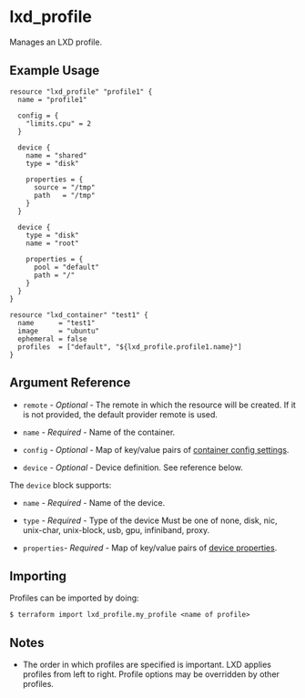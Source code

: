 # lxd_profile

Manages an LXD profile.

## Example Usage

```hcl
resource "lxd_profile" "profile1" {
  name = "profile1"

  config = {
    "limits.cpu" = 2
  }

  device {
    name = "shared"
    type = "disk"

    properties = {
      source = "/tmp"
      path   = "/tmp"
    }
  }

  device {
    type = "disk"
    name = "root"

    properties = {
      pool = "default"
      path = "/"
    }
  }
}

resource "lxd_container" "test1" {
  name      = "test1"
  image     = "ubuntu"
  ephemeral = false
  profiles  = ["default", "${lxd_profile.profile1.name}"]
}
```

## Argument Reference

* `remote` - *Optional* - The remote in which the resource will be created. If
	it is not provided, the default provider remote is used.

* `name` - *Required* - Name of the container.

* `config` - *Optional* - Map of key/value pairs of
	[container config settings](https://github.com/lxc/lxd/blob/master/doc/configuration.md).

* `device` - *Optional* - Device definition. See reference below.

The `device` block supports:

* `name` - *Required* - Name of the device.

* `type` - *Required* - Type of the device Must be one of none, disk, nic,
	unix-char, unix-block, usb, gpu, infiniband, proxy.

* `properties`- *Required* - Map of key/value pairs of
	[device properties](https://github.com/lxc/lxd/blob/master/doc/configuration.md).

## Importing

Profiles can be imported by doing:

```shell
$ terraform import lxd_profile.my_profile <name of profile>
```

## Notes

* The order in which profiles are specified is important. LXD applies profiles
	from left to right. Profile options may be overridden by other profiles.
